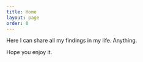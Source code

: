 ```yaml
---
title: Home
layout: page
order: 0
---
```


Here I can share all my findings in my life. Anything.

Hope you enjoy it.
